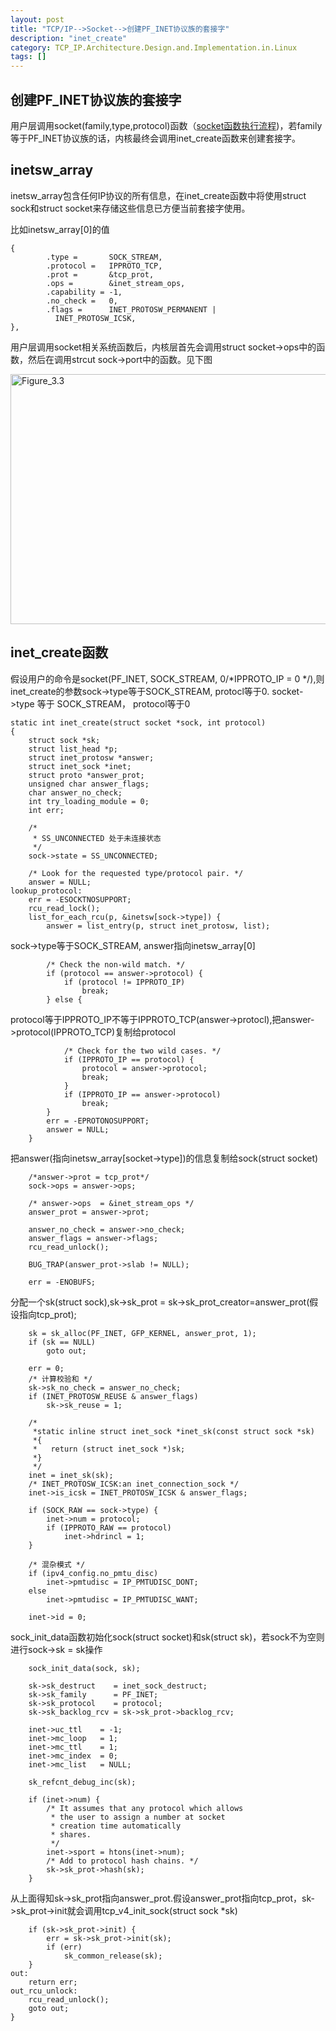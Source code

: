 ```yaml
---
layout: post
title: "TCP/IP-->Socket-->创建PF_INET协议族的套接字"
description: "inet_create"
category: TCP_IP.Architecture.Design.and.Implementation.in.Linux
tags: []
---
```


创建PF_INET协议族的套接字
---

用户层调用socket(family,type,protocol)函数（[socket函数执行流程](http://don6hao.github.io/blog/2014/12/31/socket-layer.html))，若family等于PF_INET协议族的话，内核最终会调用inet_create函数来创建套接字。

inetsw_array
---
inetsw_array包含任何IP协议的所有信息，在inet_create函数中将使用struct sock和struct socket来存储这些信息已方便当前套接字使用。

比如inetsw_array[0]的值

    {
            .type =       SOCK_STREAM,
            .protocol =   IPPROTO_TCP,
            .prot =       &tcp_prot,
            .ops =        &inet_stream_ops,
            .capability = -1,
            .no_check =   0,
            .flags =      INET_PROTOSW_PERMANENT |
              INET_PROTOSW_ICSK,
    },

用户层调用socket相关系统函数后，内核层首先会调用struct
socket->ops中的函数，然后在调用strcut sock->port中的函数。见下图
<p><img src="./../../../../../../pic/Figure_3.3.png" alt="Figure_3.3" width="800" height="400" /> </p>

inet_create函数
---
假设用户的命令是socket(PF_INET, SOCK_STREAM, 0/*IPPROTO_IP = 0 */),则inet_create的参数sock->type等于SOCK_STREAM, protocl等于0.
socket->type 等于 SOCK_STREAM， protocol等于0

    static int inet_create(struct socket *sock, int protocol)
    {
        struct sock *sk;
        struct list_head *p;
        struct inet_protosw *answer;
        struct inet_sock *inet;
        struct proto *answer_prot;
        unsigned char answer_flags;
        char answer_no_check;
        int try_loading_module = 0;
        int err;

        /*
         * SS_UNCONNECTED 处于未连接状态
         */
        sock->state = SS_UNCONNECTED;

        /* Look for the requested type/protocol pair. */
        answer = NULL;
    lookup_protocol:
        err = -ESOCKTNOSUPPORT;
        rcu_read_lock();
        list_for_each_rcu(p, &inetsw[sock->type]) {
            answer = list_entry(p, struct inet_protosw, list);

sock->type等于SOCK_STREAM, answer指向inetsw_array[0]

            /* Check the non-wild match. */
            if (protocol == answer->protocol) {
                if (protocol != IPPROTO_IP)
                    break;
            } else {

protocol等于IPPROTO_IP不等于IPPROTO_TCP(answer->protocl),把answer->protocol(IPPROTO_TCP)复制给protocol

                /* Check for the two wild cases. */
                if (IPPROTO_IP == protocol) {
                    protocol = answer->protocol;
                    break;
                }
                if (IPPROTO_IP == answer->protocol)
                    break;
            }
            err = -EPROTONOSUPPORT;
            answer = NULL;
        }

把answer(指向inetsw_array[socket->type])的信息复制给sock(struct socket)

        /*answer->prot = tcp_prot*/
        sock->ops = answer->ops;

        /* answer->ops  = &inet_stream_ops */
        answer_prot = answer->prot;

        answer_no_check = answer->no_check;
        answer_flags = answer->flags;
        rcu_read_unlock();

        BUG_TRAP(answer_prot->slab != NULL);

        err = -ENOBUFS;

分配一个sk(struct sock),sk->sk_prot = sk->sk_prot_creator=answer_prot(假设指向tcp_prot);

        sk = sk_alloc(PF_INET, GFP_KERNEL, answer_prot, 1);
        if (sk == NULL)
            goto out;

        err = 0;
        /* 计算校验和 */
        sk->sk_no_check = answer_no_check;
        if (INET_PROTOSW_REUSE & answer_flags)
            sk->sk_reuse = 1;
        
        /*
         *static inline struct inet_sock *inet_sk(const struct sock *sk)
         *{
         *   return (struct inet_sock *)sk;
         *}
         */
        inet = inet_sk(sk);
        /* INET_PROTOSW_ICSK:an inet_connection_sock */
        inet->is_icsk = INET_PROTOSW_ICSK & answer_flags;

        if (SOCK_RAW == sock->type) {
            inet->num = protocol;
            if (IPPROTO_RAW == protocol)
                inet->hdrincl = 1;
        }

        /* 混杂模式 */
        if (ipv4_config.no_pmtu_disc)
            inet->pmtudisc = IP_PMTUDISC_DONT;
        else
            inet->pmtudisc = IP_PMTUDISC_WANT;

        inet->id = 0;

sock_init_data函数初始化sock(struct socket)和sk(struct sk)，若sock不为空则进行sock->sk	=	sk操作

        sock_init_data(sock, sk);

        sk->sk_destruct	   = inet_sock_destruct;
        sk->sk_family	   = PF_INET;
        sk->sk_protocol	   = protocol;
        sk->sk_backlog_rcv = sk->sk_prot->backlog_rcv;

        inet->uc_ttl	= -1;
        inet->mc_loop	= 1;
        inet->mc_ttl	= 1;
        inet->mc_index	= 0;
        inet->mc_list	= NULL;

        sk_refcnt_debug_inc(sk);

        if (inet->num) {
            /* It assumes that any protocol which allows
             * the user to assign a number at socket
             * creation time automatically
             * shares.
             */
            inet->sport = htons(inet->num);
            /* Add to protocol hash chains. */
            sk->sk_prot->hash(sk);
        }

从上面得知sk->sk_prot指向answer_prot.假设answer_prot指向tcp_prot，sk->sk_prot->init就会调用tcp_v4_init_sock(struct sock *sk)

        if (sk->sk_prot->init) {
            err = sk->sk_prot->init(sk);
            if (err)
                sk_common_release(sk);
        }
    out:
        return err;
    out_rcu_unlock:
        rcu_read_unlock();
        goto out;
    }
